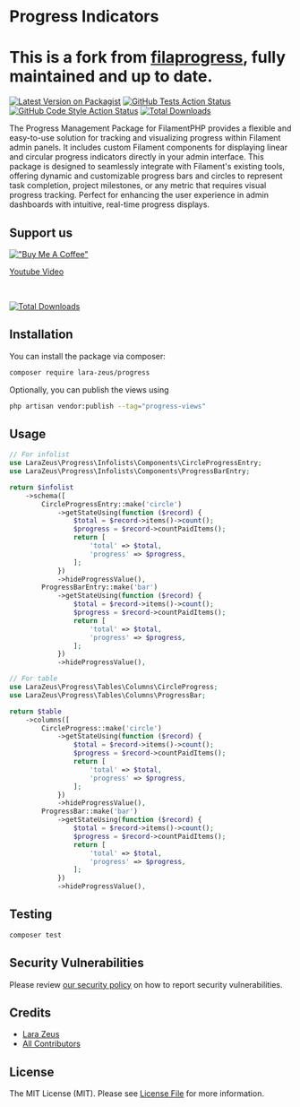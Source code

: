# Progress Indicators

# This is a fork from [filaprogress](https://github.com/atmonshi/filaprogress), fully maintained and up to date.

[![Latest Version on Packagist](https://img.shields.io/packagist/v/lara-zeus/progress.svg?style=flat-square)](https://packagist.org/packages/lara-zeus/progress)
[![GitHub Tests Action Status](https://img.shields.io/github/actions/workflow/status/lara-zeus/progress/run-tests.yml?branch=main&label=tests&style=flat-square)](https://github.com/lara-zeus/progress/actions?query=workflow%3Arun-tests+branch%3Amain)
[![GitHub Code Style Action Status](https://img.shields.io/github/actions/workflow/status/lara-zeus/progress/fix-php-code-style-issues.yml?branch=main&label=code%20style&style=flat-square)](https://github.com/lara-zeus/progress/actions?query=workflow%3A"Fix+PHP+code+style+issues"+branch%3Amain)
[![Total Downloads](https://img.shields.io/packagist/dt/lara-zeus/progress.svg?style=flat-square)](https://packagist.org/packages/lara-zeus/progress)

The Progress Management Package for FilamentPHP provides a flexible and easy-to-use solution for tracking and visualizing progress within Filament admin panels. It includes custom Filament components for displaying linear and circular progress indicators directly in your admin interface. This package is designed to seamlessly integrate with Filament's existing tools, offering dynamic and customizable progress bars and circles to represent task completion, project milestones, or any metric that requires visual progress tracking. Perfect for enhancing the user experience in admin dashboards with intuitive, real-time progress displays.

## Support us

[!["Buy Me A Coffee"](https://www.buymeacoffee.com/assets/img/custom_images/orange_img.png)](https://buymeacoffee.com/LaraZeus)

<a href="https://youtu.be/n9A5FUWPWO8" target="_blank">Youtube Video</a>

<br />

[![Total Downloads](https://raw.githubusercontent.com/filamentphp/filamentphp.com/dec76a6d43253f6e5947b3bcb99370c5a2509760/content/plugins/images/lara-zeus-progress.jpg)](https://packagist.org/packages/lara-zeus/progress)

## Installation

You can install the package via composer:

```bash
composer require lara-zeus/progress
```

Optionally, you can publish the views using

```bash
php artisan vendor:publish --tag="progress-views"
```

## Usage

```php
// For infolist
use LaraZeus\Progress\Infolists\Components\CircleProgressEntry;
use LaraZeus\Progress\Infolists\Components\ProgressBarEntry;

return $infolist
    ->schema([
        CircleProgressEntry::make('circle')
            ->getStateUsing(function ($record) {
                $total = $record->items()->count();
                $progress = $record->countPaidItems();
                return [
                    'total' => $total,
                    'progress' => $progress,
                ];
            })
            ->hideProgressValue(),
        ProgressBarEntry::make('bar')
            ->getStateUsing(function ($record) {
                $total = $record->items()->count();
                $progress = $record->countPaidItems();
                return [
                    'total' => $total,
                    'progress' => $progress,
                ];
            })
            ->hideProgressValue(),

```

```php
// For table
use LaraZeus\Progress\Tables\Columns\CircleProgress;
use LaraZeus\Progress\Tables\Columns\ProgressBar;

return $table
    ->columns([
        CircleProgress::make('circle')
            ->getStateUsing(function ($record) {
                $total = $record->items()->count();
                $progress = $record->countPaidItems();
                return [
                    'total' => $total,
                    'progress' => $progress,
                ];
            })
            ->hideProgressValue(),
        ProgressBar::make('bar')
            ->getStateUsing(function ($record) {
                $total = $record->items()->count();
                $progress = $record->countPaidItems();
                return [
                    'total' => $total,
                    'progress' => $progress,
                ];
            })
            ->hideProgressValue(),
```

## Testing

```bash
composer test
```

## Security Vulnerabilities

Please review [our security policy](../../security/policy) on how to report security vulnerabilities.

## Credits

- [Lara Zeus](https://github.com/lara-zeus)
- [All Contributors](../../contributors)

## License

The MIT License (MIT). Please see [License File](LICENSE.md) for more information.
